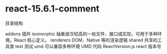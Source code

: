 # react-15.6.1-comment

目录结构

addons 插件
isomorphic 抽象层次较高的一些文件、接口或实现，可用于多种环境。React 核心定义。
renderers DOM、Native 等的渲染逻辑
shared 共享的工具类
test 测试
umd 可以兼容多种环境 UMD 代码
ReactVersion.js react 版本号
